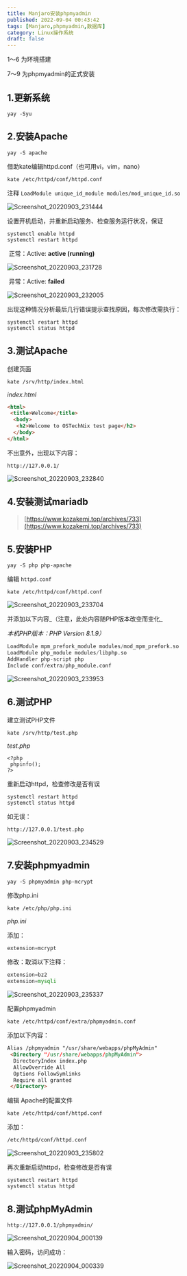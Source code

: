 ```yaml
---
title: Manjaro安装phpmyadmin
published: 2022-09-04 00:43:42
tags: [Manjaro,phpmyadmin,数据库]
category: Linux操作系统
draft: false
---
```


1～6 为环境搭建

7～9 为phpmyadmin的正式安装

## 1.更新系统

```shell
yay -Syu
```

## 2.安装**Apache**

```shell
yay -S apache
```

借助kate编辑httpd.conf（也可用vi，vim，nano）

```shell
kate /etc/httpd/conf/httpd.conf
```

注释 `LoadModule unique_id_module modules/mod_unique_id.so`

![Screenshot_20220903_231444](https://kozakemi.oss-cn-beijing.aliyuncs.com/Screenshot_20220903_231444.png)

设置开机启动，并重新启动服务、检查服务运行状况，保证

```shell
systemctl enable httpd
systemctl restart httpd 
```

​ 正常：Active: **active (running)**

![Screenshot_20220903_231728](https://kozakemi.oss-cn-beijing.aliyuncs.com/Screenshot_20220903_231728.png)

​ 异常：Active: **failed**

![Screenshot_20220903_232005](https://kozakemi.oss-cn-beijing.aliyuncs.com/Screenshot_20220903_232005.png)

出现这种情况分析最后几行错误提示查找原因，每次修改需执行：

```shell
systemctl restart httpd
systemctl status httpd
```

## 3.测试Apache

创建页面

```shell
kate /srv/http/index.html
```

_index.html_

```html
<html>
 <title>Welcome</title>
  <body>
   <h2>Welcome to OSTechNix test page</h2>
  </body>
</html>
```

不出意外，出现以下内容：

```http
http://127.0.0.1/
```

![Screenshot_20220903_232840](https://kozakemi.oss-cn-beijing.aliyuncs.com/Screenshot_20220903_232840.png)

## 4.安装测试mariadb

> [https://www.kozakemi.top/archives/733](https://www.kozakemi.top/archives/733)

## 5.安装PHP

```shell
yay -S php php-apache
```

编辑 `httpd.conf`

```shell
kate /etc/httpd/conf/httpd.conf
```

![Screenshot_20220903_233704](https://kozakemi.oss-cn-beijing.aliyuncs.com/Screenshot_20220903_233704.png)

并添加以下内容_（注意，此处内容随PHP版本改变而变化_

_本机PHP版本：PHP Version 8.1.9）_

```python
LoadModule mpm_prefork_module modules/mod_mpm_prefork.so
LoadModule php_module modules/libphp.so
AddHandler php-script php
Include conf/extra/php_module.conf
```

![Screenshot_20220903_233953](https://kozakemi.oss-cn-beijing.aliyuncs.com/Screenshot_20220903_233953.png)

## 6.测试PHP

建立测试PHP文件

```shell
kate /srv/http/test.php
```

_test.php_

```
<?php
 phpinfo();
?>
```

重新启动httpd，检查修改是否有误

```shell
systemctl restart httpd
systemctl status httpd
```

如无误：

```http
http://127.0.0.1/test.php
```

![Screenshot_20220903_234529](https://kozakemi.oss-cn-beijing.aliyuncs.com/Screenshot_20220903_234529.png)

## 7.安装phpmyadmin

```shell
yay -S phpmyadmin php-mcrypt
```

修改php.ini

```shell
kate /etc/php/php.ini
```

_php.ini_

添加：

```php
extension=mcrypt
```

修改：取消以下注释：

```php
extension=bz2
extension=mysqli
```

![Screenshot_20220903_235337](https://kozakemi.oss-cn-beijing.aliyuncs.com/Screenshot_20220903_235337.png)

配置phpmyadmin

```
kate /etc/httpd/conf/extra/phpmyadmin.conf
```

添加以下内容：

```html
Alias /phpmyadmin "/usr/share/webapps/phpMyAdmin"
 <Directory "/usr/share/webapps/phpMyAdmin">
  DirectoryIndex index.php
  AllowOverride All
  Options FollowSymlinks
  Require all granted
 </Directory>
```

编辑 Apache的配置文件

```shell
kate /etc/httpd/conf/httpd.conf
```

添加：

```html
/etc/httpd/conf/httpd.conf
```

![Screenshot_20220903_235802](https://kozakemi.oss-cn-beijing.aliyuncs.com/Screenshot_20220903_235802.png)

再次重新启动httpd，检查修改是否有误

```shell
systemctl restart httpd
systemctl status httpd
```

## 8.测试phpMyAdmin

```http
http://127.0.0.1/phpmyadmin/
```

![Screenshot_20220904_000139](https://kozakemi.oss-cn-beijing.aliyuncs.com/Screenshot_20220904_000139.png)

输入密码，访问成功：

![Screenshot_20220904_000339](https://kozakemi.oss-cn-beijing.aliyuncs.com/Screenshot_20220904_000339.png)